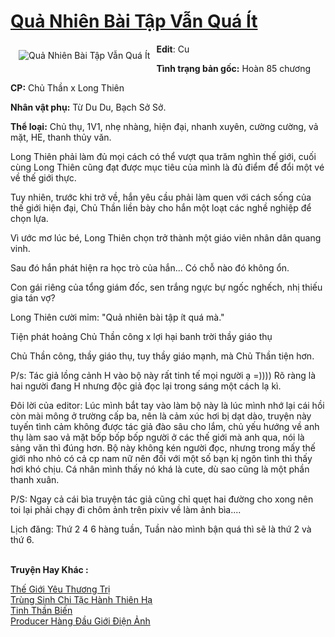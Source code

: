 <a href="https://utruyen.com/qua-nhien-bai-tap-van-qua-it/19148/" title="Quả Nhiên Bài Tập Vẫn Quá Ít"><h1>Quả Nhiên Bài Tập Vẫn Quá Ít</h1></a><div style="display:table"><img align="right" style="float: left; padding: 10px;" src="https://utruyen.com/images/story/200x260/qua-nhien-bai-tap-van-qua-it.jpg" alt="Quả Nhiên Bài Tập Vẫn Quá Ít"><b>Edit</b>: Cu<p></p><b>Tình trạng bản gốc:</b> Hoàn 85 chương<p></p><b>CP:</b> Chủ Thần x Long Thiên<p></p><b>Nhân vật phụ:</b> Từ Du Du, Bạch Sở Sở.<p></p><b>Thể loại:</b> Chủ thụ, 1V1, nhẹ nhàng, hiện đại, nhanh xuyên, cường cường, vả mặt, HE, thanh thủy văn.<p></p>Long Thiên phải làm đủ mọi cách có thể vượt qua trăm nghìn thế giới, cuối cùng Long Thiên cũng đạt được mục tiêu của mình là đủ điểm để đổi một vé về thế giới thực.<p></p>Tuy nhiên, trước khi trở về, hắn yêu cầu phải làm quen với cách sống của thế giới hiện đại, Chủ Thần liền bày cho hắn một loạt các nghề nghiệp để chọn lựa.<p></p>Vì ước mơ lúc bé, Long Thiên chọn trở thành một giáo viên nhân dân quang vinh.<p></p>Sau đó hắn phát hiện ra học trò của hắn... Có chỗ nào đó không ổn.<p></p>Con gái riêng của tổng giám đốc, sen trắng ngực bự ngốc nghếch, nhị thiếu gia tán vợ?<p></p>Long Thiên cười mỉm: "Quả nhiên bài tập ít quá mà."<p></p>Tiện phát hoảng Chủ Thần công x lợi hại banh trời thầy giáo thụ<p></p>Chủ Thần công, thầy giáo thụ, tuy thầy giáo mạnh, mà Chủ Thần tiện hơn.<p></p>P/s: Tác giả lồng cảnh H vào bộ này rất tinh tế mọi người ạ =)))) Rõ ràng là hai người đang H nhưng độc giả đọc lại trong sáng một cách lạ kì.<p></p>Đôi lời của editor: Lúc mình bắt tay vào làm bộ này là lúc mình nhớ lại cái hồi còn mài mông ở trường cấp ba, nên là cảm xúc hơi bị dạt dào, truyện này tuyến tình cảm không được tác giả đào sâu cho lắm, chủ yếu hướng về anh thụ làm sao vả mặt bốp bốp bốp người ở các thế giới mà anh qua, nói là sảng văn thì đúng hơn. Bộ này không kén người đọc, nhưng trong mấy thế giới nho nhỏ có cả cp nam nữ nên đối với một số bạn kị ngôn tình thì thấy hơi khó chịu. Cá nhân mình thấy nó khá là cute, dù sao cũng là một phần thanh xuân.<p></p>P/S: Ngay cả cái bìa truyện tác giả cũng chỉ quẹt hai đường cho xong nên toi lại phải chạy đi chôm ảnh trên pixiv về làm ảnh bìa....<p></p>Lịch đăng: Thứ 2 4 6 hàng tuần, Tuần nào mình bận quá thì sẽ là thứ 2 và thứ 6.</div><p><br><b>Truyện Hay Khác :</b></p><a href="https://utruyen.com/the-gioi-yeu-thuong-tri/18745/" alt="Thế Giới Yêu Thương Trị">Thế Giới Yêu Thương Trị</a><br/><a href="https://github.com/quanluxury/truyenhot/tree/master/truyenhay/11495/" alt="Trùng Sinh Chi Tặc Hành Thiên Hạ">Trùng Sinh Chi Tặc Hành Thiên Hạ</a><br/><a href="https://truyenhot2019.blogspot.com/2019/12/tinh-than-bien.html" alt="Tinh Thần Biến">Tinh Thần Biến</a><br/><a href="https://dammyh.wordpress.com/2019/11/07/producer-hang-dau-gioi-dien-anh/" alt="Producer Hàng Đầu Giới Điện Ảnh">Producer Hàng Đầu Giới Điện Ảnh</a><br/>